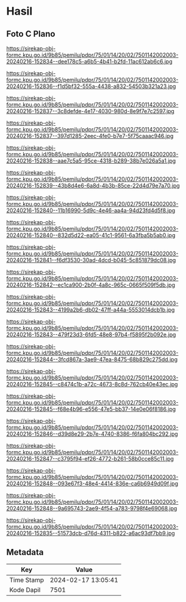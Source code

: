 # Hasil

## Foto C Plano

https://sirekap-obj-formc.kpu.go.id/9b85/pemilu/pdpr/75/01/14/20/02/7501142002003-20240216-152834--dee178c5-a6b5-4b41-b2fd-11ac612ab6c6.jpg

https://sirekap-obj-formc.kpu.go.id/9b85/pemilu/pdpr/75/01/14/20/02/7501142002003-20240216-152836--f1d5bf32-555a-4438-a832-54503b321a23.jpg

https://sirekap-obj-formc.kpu.go.id/9b85/pemilu/pdpr/75/01/14/20/02/7501142002003-20240216-152837--3c8defde-4e17-4030-980d-8e9f7e7c2597.jpg

https://sirekap-obj-formc.kpu.go.id/9b85/pemilu/pdpr/75/01/14/20/02/7501142002003-20240216-152837--397d1285-2eec-4fe0-b7e7-5f75caaac946.jpg

https://sirekap-obj-formc.kpu.go.id/9b85/pemilu/pdpr/75/01/14/20/02/7501142002003-20240216-152838--aae7c5a5-95ce-4318-b289-38b7e026a5a1.jpg

https://sirekap-obj-formc.kpu.go.id/9b85/pemilu/pdpr/75/01/14/20/02/7501142002003-20240216-152839--43b8d4e6-6a8d-4b3b-85ce-22d4d79e7a70.jpg

https://sirekap-obj-formc.kpu.go.id/9b85/pemilu/pdpr/75/01/14/20/02/7501142002003-20240216-152840--11b16990-5d9c-4e46-aa4a-94d23fd4d5f8.jpg

https://sirekap-obj-formc.kpu.go.id/9b85/pemilu/pdpr/75/01/14/20/02/7501142002003-20240216-152840--832d5d22-ea05-41c1-9561-6a3fba5b5ab0.jpg

https://sirekap-obj-formc.kpu.go.id/9b85/pemilu/pdpr/75/01/14/20/02/7501142002003-20240216-152841--f6df3530-30ad-4dcd-b045-5c851879dc08.jpg

https://sirekap-obj-formc.kpu.go.id/9b85/pemilu/pdpr/75/01/14/20/02/7501142002003-20240216-152842--ec1ca900-2b0f-4a8c-965c-0665f509f5db.jpg

https://sirekap-obj-formc.kpu.go.id/9b85/pemilu/pdpr/75/01/14/20/02/7501142002003-20240216-152843--4199a2b6-db02-47ff-a44a-5553014dcb1b.jpg

https://sirekap-obj-formc.kpu.go.id/9b85/pemilu/pdpr/75/01/14/20/02/7501142002003-20240216-152843--479f23d3-6fd5-48e8-97b4-f5895f2b092e.jpg

https://sirekap-obj-formc.kpu.go.id/9b85/pemilu/pdpr/75/01/14/20/02/7501142002003-20240216-152844--3fcd867a-3ae9-47ea-8475-68b829c275dd.jpg

https://sirekap-obj-formc.kpu.go.id/9b85/pemilu/pdpr/75/01/14/20/02/7501142002003-20240216-152845--c8474c1b-a72c-4673-8c8d-762cb40e43ec.jpg

https://sirekap-obj-formc.kpu.go.id/9b85/pemilu/pdpr/75/01/14/20/02/7501142002003-20240216-152845--f68e4b96-e556-47e5-bb37-14e0e06f8186.jpg

https://sirekap-obj-formc.kpu.go.id/9b85/pemilu/pdpr/75/01/14/20/02/7501142002003-20240216-152846--d39d8e29-2b7e-4740-8386-f6fa804bc292.jpg

https://sirekap-obj-formc.kpu.go.id/9b85/pemilu/pdpr/75/01/14/20/02/7501142002003-20240216-152847--c3795f94-ef26-4772-b261-58b0cce85c11.jpg

https://sirekap-obj-formc.kpu.go.id/9b85/pemilu/pdpr/75/01/14/20/02/7501142002003-20240216-152848--093e67f3-48e4-4414-836e-ca6b6949d09f.jpg

https://sirekap-obj-formc.kpu.go.id/9b85/pemilu/pdpr/75/01/14/20/02/7501142002003-20240216-152848--9a695743-2ae9-4f54-a783-9798f4e69068.jpg

https://sirekap-obj-formc.kpu.go.id/9b85/pemilu/pdpr/75/01/14/20/02/7501142002003-20240216-152835--51573dcb-d76d-4311-b822-a6ac93df7bb9.jpg


## Metadata

| Key        | Value               |
| ---------- | ------------------- |
| Time Stamp | 2024-02-17 13:05:41 |
| Kode Dapil | 7501                |



